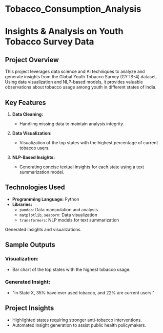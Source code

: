 # Tobacco_Consumption_Analysis

#  Insights & Analysis on Youth Tobacco Survey Data

## **Project Overview**
This project leverages data science and AI techniques to analyze and generate insights from the Global Youth Tobacco Survey (GYTS-4) dataset. Using data visualization and NLP-based models, it provides valuable observations about tobacco usage among youth in different states of India.

## **Key Features**
1. **Data Cleaning:**
   - Handling missing data to maintain analysis integrity.

2. **Data Visualization:**
   - Visualization of the top states with the highest percentage of current tobacco users.

3. **NLP-Based Insights:**
   - Generating concise textual insights for each state using a text summarization model.

## **Technologies Used**
- **Programming Language:** Python  
- **Libraries:**
  - `pandas`: Data manipulation and analysis
  - `matplotlib`, `seaborn`: Data visualization
  - `transformers`: NLP models for text summarization



Generated insights and visualizations.

## **Sample Outputs**
### **Visualization:**
- Bar chart of the top  states with the highest tobacco usage.

### **Generated Insight:**
- "In State X, 35% have ever used tobacco, and 22% are current users."

## **Project Insights**
- Highlighted states requiring stronger anti-tobacco interventions.
- Automated insight generation to assist public health policymakers.
